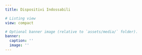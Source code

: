 ```yaml
---
title: Dispositivi Indossabili

# Listing view
view: compact

# Optional banner image (relative to `assets/media/` folder).
banner:
  caption: ''
  image: ''
---
```

